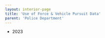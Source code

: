 ```yaml
---
layout: interior-page
title: 'Use of Force & Vehicle Pursuit Data'
parent: 'Police Department'
---
```


- 2023
